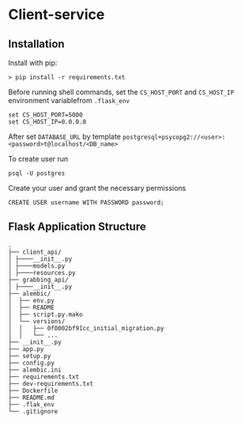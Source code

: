 # Client-service
## Installation

Install with pip:

```
> pip install -r requirements.txt
```

Before running shell commands, set the ```CS_HOST_PORT``` and ```CS_HOST_IP``` environment variablefrom ```.flask_env```

```angular2html
set CS_HOST_PORT=5000
set CS_HOST_IP=0.0.0.0
```

After set ```DATABASE_URL``` by template ```postgresql+psycopg2://<user>:<password>t@localhost/<DB_name>```

To create user run 
```
psql -U postgres
```
Create your user and grant the necessary permissions
```angular2html
CREATE USER username WITH PASSWORD password;
```


## Flask Application Structure 
```
.
├── client_api/
│ ├────__init__.py
│ ├────models.py
│ ├────resources.py
├── grabbing_api/
│ ├────__init__.py
├── alembic/
│  ├── env.py
│  ├── README
│  ├── script.py.mako
│  └── versions/
│  │   ├── 0f0002bf91cc_initial_migration.py
│  │   └── ...
├── __init__.py
├── app.py
├── setup.py
├── config.py
├── alembic.ini
├── requirements.txt
├── dev-requirements.txt
├── Dockerfile
├── README.md
├── .flak_env
└── .gitignore

```

